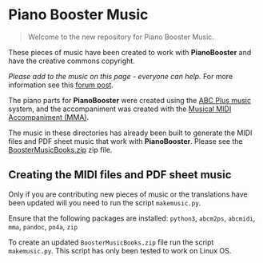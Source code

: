 # Piano Booster Music

> Welcome to the new repository for Piano Booster Music.

These pieces of music have been created to work with **PianoBooster** and
have the creative commons copyright.

_Please add to the music on this page  - everyone can help._ For more information see this
[forum post](http://piano-booster.2625608.n2.nabble.com/Creating-music-for-PianoBooster-using-MMA-Everyone-can-help-td4167350.html).

The piano parts for **PianoBooster** were created using the [ABC Plus music](http://abcplus.sourceforge.net/) system,
and the accompaniment was created with the [Musical MIDI Accompaniment (MMA)](http://www.mellowood.ca/mma/).

The music in these directories has already been built to  generate the MIDI files and PDF sheet music that work with **PianoBooster**.
Please see the [BoosterMusicBooks.zip](../BoosterMusicBooks.zip) zip file.


## Creating the MIDI files and PDF sheet music

Only if you are contributing new pieces of music
or the translations have been updated will you need to run the script `makemusic.py`.

Ensure that the following packages are installed:
`python3`, `abcm2ps`, `abcmidi`, `mma`, `pandoc`, `po4a`, `zip`

To create an updated  `BoosterMusicBooks.zip` file run the script `makemusic.py`.
This script has only been tested to work on Linux OS.

